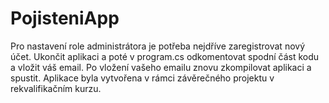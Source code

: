 # PojisteniApp
Pro nastavení role administrátora je potřeba nejdříve zaregistrovat nový účet.
Ukončit aplikaci a poté v program.cs odkomentovat spodní část kodu a vložit váš email.
Po vložení vašeho emailu znovu zkompilovat aplikaci a spustit.
Aplikace byla vytvořena v rámci závěrečného projektu v rekvalifikačním kurzu.

